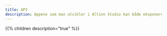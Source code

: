 ```yaml
---
title: API
description: Appene som man utvikler i Altinn Studio kan både eksponere standard og custom APIer samt benytte seg av APIer. Slik gjør du det.
---
```


{{% children description="true" %}}
